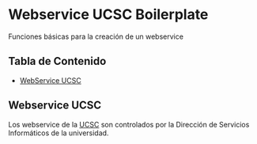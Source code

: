 # Webservice UCSC Boilerplate
Funciones básicas para la creación de un webservice

## <a name='TOC'>Tabla de Contenido</a>


* [WebService UCSC](#about)

## <a name='about'>Webservice UCSC</a>
Los webservice de la [UCSC](http://usc.cl) son controlados por la Dirección de Servicios Informáticos de la universidad.
